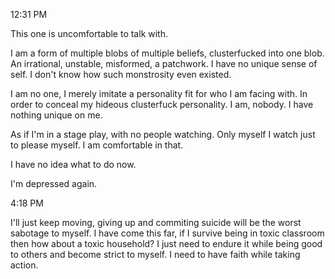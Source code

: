 12:31 PM

This one is uncomfortable to talk with.

I am a form of multiple blobs of multiple beliefs, clusterfucked into one blob. An irrational, unstable, misformed, a patchwork. I have no unique sense of self. I don't know how such monstrosity even existed. 

I am no one, I merely imitate a personality fit for who I am facing with. In order to conceal my hideous clusterfuck personality. I am, nobody. I have nothing unique on me. 

As if I'm in a stage play, with no people watching. Only myself I watch just to please myself. I am comfortable in that. 

I have no idea what to do now. 

I'm depressed again.

4:18 PM

I'll just keep moving, giving up and commiting suicide will be the worst sabotage to myself. I have come this far, if I survive being in toxic classroom then how about a toxic household? I just need to endure it while being good to others and become strict to myself. I need to have faith while taking action.